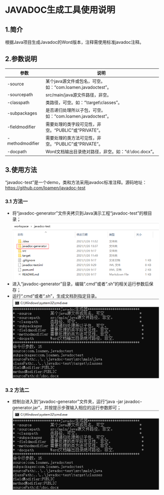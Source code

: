 # JAVADOC生成工具使用说明

## 1.简介

根据Java项目生成Javadoc的Word版本，注释需使用标准javadoc注释。

## 2.参数说明

|  参数   | 说明  |
|  ----  | ----  |
| -source          | 某个java源文件或包名，可空。如：“com.loamen.javadoctest”。 |
| -sourcepath      | src/main/java源文件路径，非空。 |
| -classpath       | 类路径，可空。如：“\target\classes”。 |
| -subpackages     | 是否递归处理所以子包，可空。如：“com.loamen.javadoctest”。 |
| -fieldmodifier   | 需要处理的类字段可见性，非空。“PUBLIC”或“PRIVATE”。 |
| -methodmodifier  | 需要处理的类方法可见性，非空。“PUBLIC”或“PRIVATE”。 |
| -docpath         | Word文档输出目录绝对路径，非空。如：“d:\doc.docx”。 |

## 3.使用方法

“javadoc-test”是一个demo，类和方法采用javadoc标准注释。源码地址：<https://github.com/loamen/javadoc-test>

### 3.1 方法一

* 将“javadoc-generator”文件夹拷贝到Java演示工程“javadoc-test”的根目录；
![拷贝到工程目录](images/1.png)
* 进入“javadoc-generator”目录，编辑“.cmd”或者“.sh”的相关运行参数后保存；
* 运行“.cmd”或者“.sh”，生成文档到指定目录。
![运行效果](images/2.png)
### 3.2 方法二

* 控制台进入到“javadoc-generator”文件夹，运行“java -jar javadoc-generator.jar”，并按提示步骤输入相应的运行参数即可；
![运行效果](images/2.png)